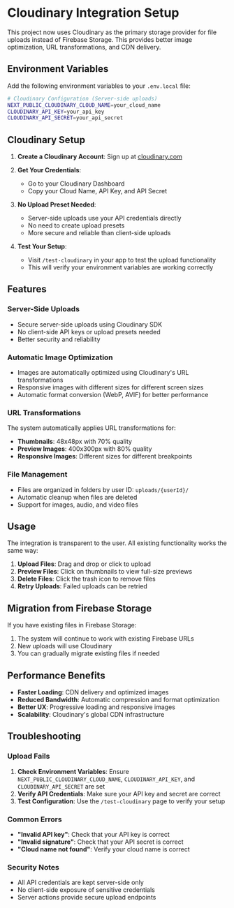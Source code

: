 # Cloudinary Integration Setup

This project now uses Cloudinary as the primary storage provider for file uploads instead of Firebase Storage. This provides better image optimization, URL transformations, and CDN delivery.

## Environment Variables

Add the following environment variables to your `.env.local` file:

```bash
# Cloudinary Configuration (Server-side uploads)
NEXT_PUBLIC_CLOUDINARY_CLOUD_NAME=your_cloud_name
CLOUDINARY_API_KEY=your_api_key
CLOUDINARY_API_SECRET=your_api_secret
```

## Cloudinary Setup

1. **Create a Cloudinary Account**: Sign up at [cloudinary.com](https://cloudinary.com)

2. **Get Your Credentials**: 
   - Go to your Cloudinary Dashboard
   - Copy your Cloud Name, API Key, and API Secret

3. **No Upload Preset Needed**: 
   - Server-side uploads use your API credentials directly
   - No need to create upload presets
   - More secure and reliable than client-side uploads

4. **Test Your Setup**:
   - Visit `/test-cloudinary` in your app to test the upload functionality
   - This will verify your environment variables are working correctly

## Features

### Server-Side Uploads
- Secure server-side uploads using Cloudinary SDK
- No client-side API keys or upload presets needed
- Better security and reliability

### Automatic Image Optimization
- Images are automatically optimized using Cloudinary's URL transformations
- Responsive images with different sizes for different screen sizes
- Automatic format conversion (WebP, AVIF) for better performance

### URL Transformations
The system automatically applies URL transformations for:
- **Thumbnails**: 48x48px with 70% quality
- **Preview Images**: 400x300px with 80% quality
- **Responsive Images**: Different sizes for different breakpoints

### File Management
- Files are organized in folders by user ID: `uploads/{userId}/`
- Automatic cleanup when files are deleted
- Support for images, audio, and video files

## Usage

The integration is transparent to the user. All existing functionality works the same way:

1. **Upload Files**: Drag and drop or click to upload
2. **Preview Files**: Click on thumbnails to view full-size previews
3. **Delete Files**: Click the trash icon to remove files
4. **Retry Uploads**: Failed uploads can be retried

## Migration from Firebase Storage

If you have existing files in Firebase Storage:
1. The system will continue to work with existing Firebase URLs
2. New uploads will use Cloudinary
3. You can gradually migrate existing files if needed

## Performance Benefits

- **Faster Loading**: CDN delivery and optimized images
- **Reduced Bandwidth**: Automatic compression and format optimization
- **Better UX**: Progressive loading and responsive images
- **Scalability**: Cloudinary's global CDN infrastructure

## Troubleshooting

### Upload Fails
1. **Check Environment Variables**: Ensure `NEXT_PUBLIC_CLOUDINARY_CLOUD_NAME`, `CLOUDINARY_API_KEY`, and `CLOUDINARY_API_SECRET` are set
2. **Verify API Credentials**: Make sure your API key and secret are correct
3. **Test Configuration**: Use the `/test-cloudinary` page to verify your setup

### Common Errors
- **"Invalid API key"**: Check that your API key is correct
- **"Invalid signature"**: Check that your API secret is correct
- **"Cloud name not found"**: Verify your cloud name is correct

### Security Notes
- All API credentials are kept server-side only
- No client-side exposure of sensitive credentials
- Server actions provide secure upload endpoints